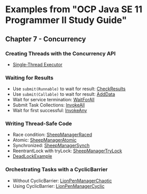 # Examples from "OCP Java SE 11 Programmer II Study Guide"

## Chapter 7 - Concurrency

### Creating Threads with the Concurrency API
* [Single-Thread Executor](src/main/java/learn/ocp/progr2/ch07concurrency/ZooInfo.java)

### Waiting for Results
* Use `submit(Runnable)` to wait for result: [CheckResults](src/main/java/learn/ocp/progr2/ch07concurrency/CheckResults.java)
* Use `submit(Callable)` to wait for result: [AddData](src/main/java/learn/ocp/progr2/ch07concurrency/AddData.java)
* Wait for service termination: [WaitForAll](src/main/java/learn/ocp/progr2/ch07concurrency/WaitForAll.java)
* Submit Task Collections: [InvokeAll](src/main/java/learn/ocp/progr2/ch07concurrency/InvokeAll.java)
* Wait for first successful: [InvokeAny](src/main/java/learn/ocp/progr2/ch07concurrency/InvokeAny.java)

### Writing Thread-Safe Code
* Race condition: [SheepManagerRaced](src/main/java/learn/ocp/progr2/ch07concurrency/SheepManagerRaced.java)
* Atomic: [SheepManagerAtomic](src/main/java/learn/ocp/progr2/ch07concurrency/SheepManagerAtomic.java)
* Synchronized: [SheepManagerSynch](src/main/java/learn/ocp/progr2/ch07concurrency/SheepManagerSynch.java)
* ReentrantLock with tryLock: [SheepManagerTryLock](src/main/java/learn/ocp/progr2/ch07concurrency/SheepManagerTryLock.java)
* [DeadLockExample](src/main/java/learn/ocp/progr2/ch07concurrency/DeadLockExample.java)

### Orchestrating Tasks with a CyclicBarrier
* Without CyclicBarrier: [LionPenManagerChaotic](src/main/java/learn/ocp/progr2/ch07concurrency/LionPenManagerChaotic.java)
* Using CyclicBarrier: [LionPenManagerCyclic](src/main/java/learn/ocp/progr2/ch07concurrency/LionPenManagerCyclic.java)
